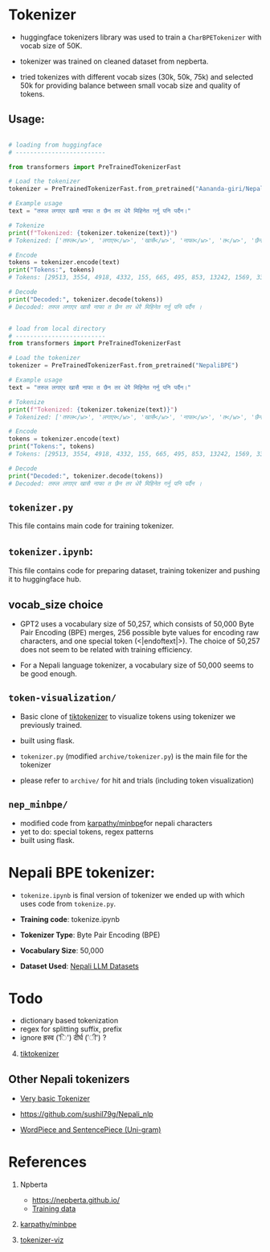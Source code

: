 # Tokenizer

- huggingface tokenizers library was used to train a `CharBPETokenizer` with vocab size of 50K.
- tokenizer was trained on cleaned dataset from nepberta.

- tried tokenizes with different vocab sizes (30k, 50k, 75k) and selected 50k for providing balance between small vocab size and quality of tokens.

## Usage:

```python

# loading from huggingface
# -------------------------

from transformers import PreTrainedTokenizerFast

# Load the tokenizer
tokenizer = PreTrainedTokenizerFast.from_pretrained("Aananda-giri/NepaliBPE")

# Example usage
text = "तरुल लगाएर खासै नाफा त छैन तर धेरै मिहिनेत गर्नु पनि पर्दैन।"

# Tokenize
print(f"Tokenized: {tokenizer.tokenize(text)}")
# Tokenized: ['तरुल</w>', 'लगाएर</w>', 'खासै</w>', 'नाफा</w>', 'त</w>', 'छैन</w>', 'तर</w>', 'धेरै</w>', 'मिहिनेत</w>', 'गर्नु</w>', 'पनि</w>', 'पर्दैन</w>', '।</w>']

# Encode
tokens = tokenizer.encode(text)
print("Tokens:", tokens)
# Tokens: [29513, 3554, 4918, 4332, 155, 665, 495, 853, 13242, 1569, 338, 5917, 276]

# Decode
print("Decoded:", tokenizer.decode(tokens))
# Decoded: तरुल लगाएर खासै नाफा त छैन तर धेरै मिहिनेत गर्नु पनि पर्दैन ।

```

```python

# load from local directory
# -------------------------
from transformers import PreTrainedTokenizerFast

# Load the tokenizer
tokenizer = PreTrainedTokenizerFast.from_pretrained("NepaliBPE")

# Example usage
text = "तरुल लगाएर खासै नाफा त छैन तर धेरै मिहिनेत गर्नु पनि पर्दैन।"

# Tokenize
print(f"Tokenized: {tokenizer.tokenize(text)}")
# Tokenized: ['तरुल</w>', 'लगाएर</w>', 'खासै</w>', 'नाफा</w>', 'त</w>', 'छैन</w>', 'तर</w>', 'धेरै</w>', 'मिहिनेत</w>', 'गर्नु</w>', 'पनि</w>', 'पर्दैन</w>', '।</w>']

# Encode
tokens = tokenizer.encode(text)
print("Tokens:", tokens)
# Tokens: [29513, 3554, 4918, 4332, 155, 665, 495, 853, 13242, 1569, 338, 5917, 276]

# Decode
print("Decoded:", tokenizer.decode(tokens))
# Decoded: तरुल लगाएर खासै नाफा त छैन तर धेरै मिहिनेत गर्नु पनि पर्दैन ।
```

## `tokenizer.py`

This file contains main code for training tokenizer.

## `tokenizer.ipynb`:

This file contains code for preparing dataset, training tokenizer and pushing it to huggingface hub.

## vocab_size choice

- GPT2 uses a vocabulary size of 50,257, which consists of 50,000 Byte Pair Encoding (BPE) merges, 256 possible byte values for encoding raw characters, and one special token (<|endoftext|>). The choice of 50,257 does not seem to be related with training efficiency.

- For a Nepali language tokenizer, a vocabulary size of 50,000 seems to be good enough.

## `token-visualization/`

- Basic clone of [tiktokenizer](https://tiktokenizer.vercel.app/) to visualize tokens using tokenizer we previously trained.
- built using flask.

- `tokenizer.py` (modified `archive/tokenizer.py`) is the main file for the tokenizer

- please refer to `archive/` for hit and trials (including token visualization)

## `nep_minbpe/`

- modified code from [karpathy/minbpe](https://github.com/karpathy/minbpe)for nepali characters
- yet to do: special tokens, regex patterns
- built using flask.

# Nepali BPE tokenizer:

- `tokenize.ipynb` is final version of tokenizer we ended up with which uses code from `tokenize.py`.

- **Training code**: tokenize.ipynb
- **Tokenizer Type**: Byte Pair Encoding (BPE)
- **Vocabulary Size**: 50,000
- **Dataset Used**: [Nepali LLM Datasets](https://huggingface.co/datasets/Aananda-giri/nepali_llm_datasets)

# Todo

- dictionary based tokenization
- regex for splitting suffix, prefix
- ignore ह्रस्व ('ि') दीर्घ ('ी') ?

4. [tiktokenizer](https://tiktokenizer.vercel.app/)

## Other Nepali tokenizers

- [Very basic Tokenizer](https://github.com/bkhanal-11/nepali-roberta/blob/master/train_tokenizer.py)

- https://github.com/sushil79g/Nepali_nlp

- [WordPiece and SentencePiece (Uni-gram)](https://soyuj.com/blog/nepali-tokenizers)

# References

1. Npberta

   - https://nepberta.github.io/
   - [Training data](https://drive.google.com/drive/folders/1oLvfKb663wZuw-n36ymHsSYAqeSHmKzo)

2. [karpathy/minbpe](https://github.com/karpathy/minbpe)

3. [tokenizer-viz](https://github.com/darien-schettler/tokenizer-viz)

```

```
